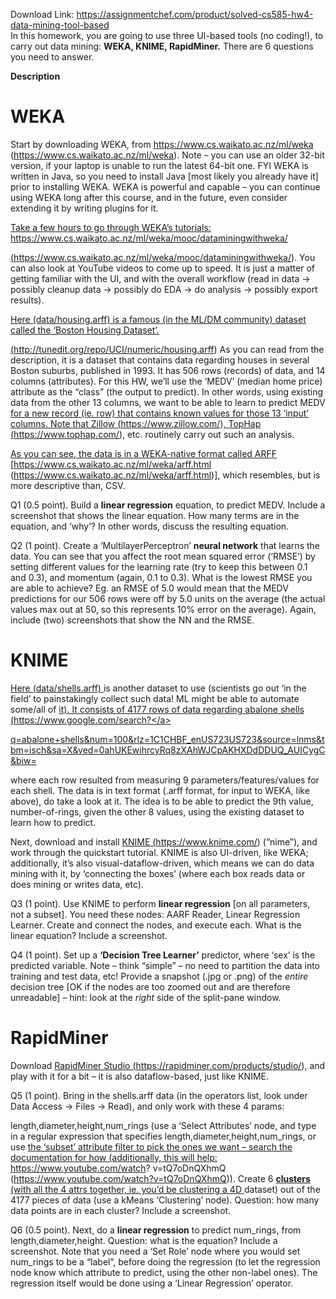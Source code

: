 Download Link: https://assignmentchef.com/product/solved-cs585-hw4-data-mining-tool-based
<br>
In this homework, you are going to use three UI-based tools (no coding!), to carry out data mining: <strong>WEKA, KNIME, RapidMiner.</strong> There are 6 questions you need to answer.

<strong>Description</strong>

<h1>WEKA</h1>

Start by downloading WEKA, from <a href="https://www.cs.waikato.ac.nz/ml/weka">https://www.cs.waikato.ac.nz/ml/weka (https://www.cs.waikato.ac.nz/ml/weka).</a> Note – you can use an older 32-bit version, if your laptop is unable to run the latest 64-bit one. FYI WEKA is written in Java, so you need to install Java [most likely you already have it] prior to installing WEKA. WEKA is powerful and capable – you can continue using WEKA long after this course, and in the future, even consider extending it by writing plugins for it.

<a href="https://www.cs.waikato.ac.nz/ml/weka/mooc/dataminingwithweka/">Take a few hours to go through WEKA’s tutorials: https://www.cs.waikato.ac.nz/ml/weka/mooc/dataminingwithweka/</a>

<a href="https://www.cs.waikato.ac.nz/ml/weka/mooc/dataminingwithweka/">(https://www.cs.waikato.ac.nz/ml/weka/mooc/dataminingwithweka/). You can also look at YouTube videos to come u</a>p to speed. It is just a matter of getting familiar with the UI, and with the overall workflow (read in data → possibly cleanup data → possibly do EDA → do analysis → possibly export results).

<a href="http://tunedit.org/repo/UCI/numeric/housing.arff">Here (data/housing.arff) is a famous (in the ML/DM community) dataset called the ‘Boston Housing Dataset’.</a>

<a href="http://tunedit.org/repo/UCI/numeric/housing.arff">(http://tunedit.org/repo/UCI/numeric/housing.arff) As you can read from the description, it is a dataset that c</a>ontains data regarding houses in several Boston suburbs, published in 1993. It has 506 rows (records) of data, and 14 columns (attributes). For this HW, we’ll use the ‘MEDV’ (median home price) attribute as the “class” (the output to predict). In other words, using existing data from the other 13 columns, we want to be able to learn to predict MEDV <a href="https://www.tophap.com/">for a new record (ie. row) that contains known values for those 13 ‘input’ columns. Note that Zillow (https://www.zillow.com/)</a><a href="https://www.tophap.com/">, </a><a href="https://www.tophap.com/">TopHap (https://www.tophap.com/), etc. routinely carry out such an analysis.</a>

<a href="https://www.cs.waikato.ac.nz/ml/weka/arff.html">As you can see, the data is in a WEKA-native format called ARFF [https://www.cs.waikato.ac.nz/ml/weka/arff.html (https://www.cs.waikato.ac.nz/ml/weka/arff.html)], which resembles, but is more descriptive than, CSV.</a>

Q1 (0.5 point). Build a <strong>linear regression</strong> equation, to predict MEDV. Include a screenshot that shows the linear equation. How many terms are in the equation, and ‘why’? In other words, discuss the resulting equation.

Q2 (1 point). Create a ‘MultilayerPerceptron’ <strong>neural network</strong> that learns the data. You can see that you affect the root mean squared error (‘RMSE’) by setting different values for the learning rate (try to keep this between 0.1 and 0.3), and momentum (again, 0.1 to 0.3). What is the lowest RMSE you are able to achieve? Eg. an RMSE of 5.0 would mean that the MEDV predictions for our 506 rows were off by 5.0 units on the average (the actual values max out at 50, so this represents 10% error on the average). Again, include (two) screenshots that show the NN and the RMSE.

<h1>KNIME</h1>

<a href="http://bytes.usc.edu/cs585/s20_db0ds1ml2agi/hw/HW4/data/shells.arff">Here (data/shells.arff) </a>is another dataset to use (scientists go out ‘in the field’ to painstakingly collect such data! ML might be able to automate some/all of <a href="https://www.google.com/search?q=abalone+shells&amp;num=100&amp;rlz=1C1CHBF_enUS723US723&amp;source=lnms&amp;tbm=isch&amp;sa=X&amp;ved=0ahUKEwihrcyRq8zXAhWJCpAKHXDdDDUQ_AUICygC&amp;biw=1280&amp;bih=541">it). It consists of 4177 rows of data regarding abalone shells (https://www.google.com/search?</a>

<a href="https://www.google.com/search?q=abalone+shells&amp;num=100&amp;rlz=1C1CHBF_enUS723US723&amp;source=lnms&amp;tbm=isch&amp;sa=X&amp;ved=0ahUKEwihrcyRq8zXAhWJCpAKHXDdDDUQ_AUICygC&amp;biw=1280&amp;bih=541">q=abalone+shells&amp;num=100&amp;rlz=1C1CHBF_enUS723US723&amp;source=lnms&amp;tbm=isch&amp;sa=X&amp;ved=0ahUKEwihrcyRq8zXAhWJCpAKHXDdDDUQ_AUICygC&amp;biw=</a>

where each row resulted from measuring 9 parameters/features/values for each shell. The data is in text format (.arff format, for input to WEKA, like above), do take a look at it. The idea is to be able to predict the 9th value, number-of-rings, given the other 8 values, using the existing dataset to learn how to predict.

Next, download and install <a href="https://www.knime.com/">KNIME (https://www.knime.com/) </a>(“nime”), and work through the quickstart tutorial. KNIME is also UI-driven, like WEKA; additionally, it’s also visual-dataflow-driven, which means we can do data mining with it, by ‘connecting the boxes’ (where each box reads data or does mining or writes data, etc).

Q3 (1 point). Use KNIME to perform <strong>linear regression</strong> [on all parameters, not a subset]. You need these nodes: AARF Reader, Linear Regression Learner. Create and connect the nodes, and execute each. What is the linear equation? Include a screenshot.

Q4 (1 point). Set up a <strong>‘Decision Tree Learner’</strong> predictor, where ‘sex’ is the predicted variable. Note – think “simple” – no need to partition the data into training and test data, etc! Provide a snapshot (.jpg or .png) of the *entire* decision tree [OK if the nodes are too zoomed out and are therefore unreadable] – hint: look at the *right* side of the split-pane window.

<h1>RapidMiner</h1>

Download <a href="https://rapidminer.com/products/studio/">RapidMiner Studio (https://rapidminer.com/products/studio/),</a> and play with it for a bit – it is also dataflow-based, just like KNIME.

Q5 (1 point). Bring in the shells.arff data (in the operators list, look under Data Access -&gt; Files -&gt; Read), and only work with these 4 params:

length,diameter,height,num_rings (use a ‘Select Attributes’ node, and type in a regular expression that specifies length,diameter,height,num_rings, or use <a href="https://www.youtube.com/watch?v=tQ7oDnQXhmQ">the ‘subset’ attribute filter to pick the ones we want – search the documentation for how (additionally, this will help: https://www.youtube.com/watch? v=tQ7oDnQXhmQ (https://www.youtube.com/watch?v=tQ7oDnQXhmQ)). Create 6 </a><strong><a href="https://www.youtube.com/watch?v=tQ7oDnQXhmQ">clusters</a></strong><a href="https://www.youtube.com/watch?v=tQ7oDnQXhmQ"> (with all the 4 attrs together, ie. you’d be clustering a 4D </a>dataset) out of the 4177 pieces of data (use a kMeans ‘Clustering’ node). Question: how many data points are in each cluster? Include a screenshot.

Q6 (0.5 point). Next, do a <strong>linear regression</strong> to predict num_rings, from length,diameter,height. Question: what is the equation? Include a screenshot. Note that you need a ‘Set Role’ node where you would set num_rings to be a “label”, before doing the regression (to let the regression node know which attribute to predict, using the other non-label ones). The regression itself would be done using a ‘Linear Regression’ operator.